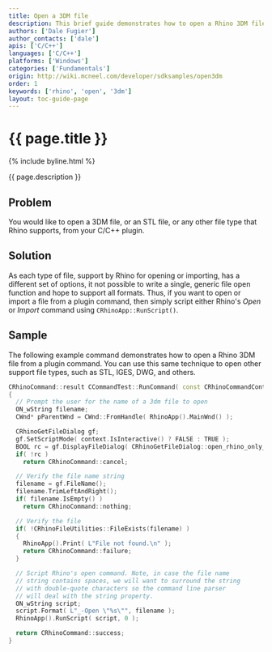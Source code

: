 ```yaml
---
title: Open a 3DM file
description: This brief guide demonstrates how to open a Rhino 3DM file from a plugin command using C/C++.
authors: ['Dale Fugier']
author_contacts: ['dale']
apis: ['C/C++']
languages: ['C/C++']
platforms: ['Windows']
categories: ['Fundamentals']
origin: http://wiki.mcneel.com/developer/sdksamples/open3dm
order: 1
keywords: ['rhino', 'open', '3dm']
layout: toc-guide-page
---
```


# {{ page.title }}

{% include byline.html %}

{{ page.description }}

## Problem

You would like to open a 3DM file, or an STL file, or any other file type that Rhino supports, from your C/C++ plugin.

## Solution

As each type of file, support by Rhino for opening or importing, has a different set of options, it not possible to write a single, generic file open function and hope to support all formats.  Thus, if you want to open or import a file from a plugin command, then simply script either Rhino's *Open* or *Import* command using `CRhinoApp::RunScript()`.

## Sample

The following example command demonstrates how to open a Rhino 3DM file from a plugin command.  You can use this same technique to open other support file types, such as STL, IGES, DWG, and others.

```cpp
CRhinoCommand::result CCommandTest::RunCommand( const CRhinoCommandContext& context )
{
  // Prompt the user for the name of a 3dm file to open
  ON_wString filename;
  CWnd* pParentWnd = CWnd::FromHandle( RhinoApp().MainWnd() );

  CRhinoGetFileDialog gf;
  gf.SetScriptMode( context.IsInteractive() ? FALSE : TRUE );
  BOOL rc = gf.DisplayFileDialog( CRhinoGetFileDialog::open_rhino_only_dialog, filename, pParentWnd );
  if( !rc )
    return CRhinoCommand::cancel;

  // Verify the file name string
  filename = gf.FileName();
  filename.TrimLeftAndRight();
  if( filename.IsEmpty() )
    return CRhinoCommand::nothing;

  // Verify the file
  if( !CRhinoFileUtilities::FileExists(filename) )
  {
    RhinoApp().Print( L"File not found.\n" );
    return CRhinoCommand::failure;
  }

  // Script Rhino's open command. Note, in case the file name
  // string contains spaces, we will want to surround the string
  // with double-quote characters so the command line parser
  // will deal with the string property.
  ON_wString script;
  script.Format( L"_-Open \"%s\"", filename );
  RhinoApp().RunScript( script, 0 );

  return CRhinoCommand::success;
}
```
